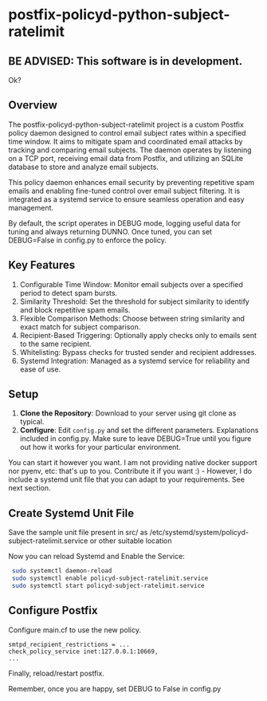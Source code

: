 # postfix-policyd-python-subject-ratelimit

## BE ADVISED: This software is in development. 

Ok?

## Overview

The postfix-policyd-python-subject-ratelimit project is a custom Postfix policy daemon designed to control email subject rates within a specified time window. It aims to mitigate spam and coordinated email attacks by tracking and comparing email subjects. The daemon operates by listening on a TCP port, receiving email data from Postfix, and utilizing an SQLite database to store and analyze email subjects.

This policy daemon enhances email security by preventing repetitive spam emails and enabling fine-tuned control over email subject filtering. It is integrated as a systemd service to ensure seamless operation and easy management.

By default, the script operates in DEBUG mode, logging useful data for tuning and always returning DUNNO. Once tuned, you can set DEBUG=False in config.py to enforce the policy.

## Key Features

1. Configurable Time Window: Monitor email subjects over a specified period to detect spam bursts.
2. Similarity Threshold: Set the threshold for subject similarity to identify and block repetitive spam emails.
3. Flexible Comparison Methods: Choose between string similarity and exact match for subject comparison.
4. Recipient-Based Triggering: Optionally apply checks only to emails sent to the same recipient.
5. Whitelisting: Bypass checks for trusted sender and recipient addresses.
6. Systemd Integration: Managed as a systemd service for reliability and ease of use.

## Setup
1. **Clone the Repository**: Download to your server using git clone as typical.
2. **Configure**: Edit `config.py` and set the different parameters. Explanations included in config.py. Make sure to leave DEBUG=True until you figure out how it works for your particular environment.

You can start it however you want. I am not providing native docker support nor pyenv, etc: that's up to you. Contribute it if you want :) - However, I do include a systemd unit file that you can adapt
to your requirements. See next section.

## Create Systemd Unit File

Save the sample unit file present in src/ as /etc/systemd/system/policyd-subject-ratelimit.service or other suitable location

Now you can reload Systemd and Enable the Service:

```bash
 sudo systemctl daemon-reload
 sudo systemctl enable policyd-subject-ratelimit.service
 sudo systemctl start policyd-subject-ratelimit.service
```

## Configure Postfix

Configure main.cf to use the new policy.

```plaintext
smtpd_recipient_restrictions = ...
check_policy_service inet:127.0.0.1:10669,
...
```

Finally, reload/restart postfix.

Remember, once you are happy, set DEBUG to False in config.py
